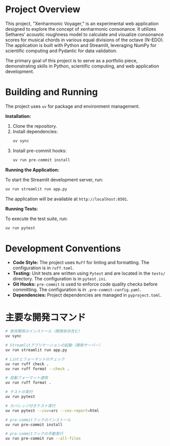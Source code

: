 # Project Overview

This project, "Xenharmonic Voyager," is an experimental web application designed to explore the concept of xenharmonic consonance. It utilizes Sethares' acoustic roughness model to calculate and visualize consonance scores for musical chords in various equal divisions of the octave (N-EDO). The application is built with Python and Streamlit, leveraging NumPy for scientific computing and Pydantic for data validation.

The primary goal of this project is to serve as a portfolio piece, demonstrating skills in Python, scientific computing, and web application development.

# Building and Running

The project uses `uv` for package and environment management.

**Installation:**

1.  Clone the repository.
2.  Install dependencies:
    ```bash
    uv sync
    ```
3.  Install pre-commit hooks:
    ```bash
    uv run pre-commit install
    ```

**Running the Application:**

To start the Streamlit development server, run:
```bash
uv run streamlit run app.py
```
The application will be available at `http://localhost:8501`.

**Running Tests:**

To execute the test suite, run:
```bash
uv run pytest
```

# Development Conventions

*   **Code Style:** The project uses `Ruff` for linting and formatting. The configuration is in `ruff.toml`.
*   **Testing:** Unit tests are written using `Pytest` and are located in the `tests/` directory. The configuration is in `pytest.ini`.
*   **Git Hooks:** `pre-commit` is used to enforce code quality checks before committing. The configuration is in `.pre-commit-config.yaml`.
*   **Dependencies:** Project dependencies are managed in `pyproject.toml`.



# 主要な開発コマンド

```bash
# 依存関係のインストール（開発依存含む）
uv sync

# Streamlitアプリケーションの起動（開発サーバー）
uv run streamlit run app.py

# Lintとフォーマットのチェック
uv run ruff check .
uv run ruff format --check .

# 自動フォーマット適用
uv run ruff format .

# テストの実行
uv run pytest

# カバレッジ付きテスト実行
uv run pytest --cov=src --cov-report=html

# pre-commitフックのインストール
uv run pre-commit install

# pre-commitフックの手動実行
uv run pre-commit run --all-files
```
